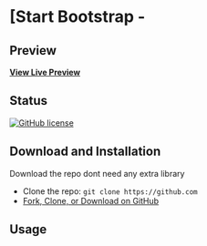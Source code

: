 # [Start Bootstrap -


## Preview


**[View Live Preview](https://blackrockdigital.github.io/startbootstrap-grayscale/)**

## Status

[![GitHub license](https://img.shields.io/badge/license-MIT-blue.svg)](https://raw.githubusercontent.com/BlackrockDigital/startbootstrap-grayscale/master/LICENSE)


## Download and Installation

Download the repo dont need any extra library

* Clone the repo: `git clone https://github.com`
* [Fork, Clone, or Download on GitHub](https://github.com/)

## Usage
